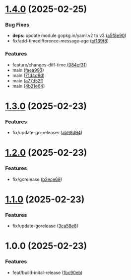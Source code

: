 # [1.4.0](https://github.com/stuttgart-things/homerun-chaos-catcher/compare/v1.3.0...v1.4.0) (2025-02-25)


### Bug Fixes

* **deps:** update module gopkg.in/yaml.v2 to v3 ([a5f8e90](https://github.com/stuttgart-things/homerun-chaos-catcher/commit/a5f8e907f856fb852c8ad745739d4f6148dc5e21))
* fix/add-timedifference-message-age ([ef169f8](https://github.com/stuttgart-things/homerun-chaos-catcher/commit/ef169f86dfc9d7d1fe519b591f089ab5c0dadfb7))


### Features

* feature/changes-diff-time ([084cf31](https://github.com/stuttgart-things/homerun-chaos-catcher/commit/084cf31eafb64e23e7d9bdd357f94f7a7538dcc5))
* main ([faea993](https://github.com/stuttgart-things/homerun-chaos-catcher/commit/faea993be5beb94a9dd098577408774450eef090))
* main ([71d4d8d](https://github.com/stuttgart-things/homerun-chaos-catcher/commit/71d4d8d2c53a6650e2331a379265048e1f489564))
* main ([a77d52f](https://github.com/stuttgart-things/homerun-chaos-catcher/commit/a77d52f209b0ad886a8f81bdbd8061fb0e454111))
* main ([4b21e64](https://github.com/stuttgart-things/homerun-chaos-catcher/commit/4b21e648b9a0f0a3dde2c4ee13d8dd04c46b9e6f))

# [1.3.0](https://github.com/stuttgart-things/homerun-chaos-catcher/compare/v1.2.0...v1.3.0) (2025-02-23)


### Features

* fix/update-go-releaser ([ab98d94](https://github.com/stuttgart-things/homerun-chaos-catcher/commit/ab98d942ee4e8d5f2b70208325ae55144504e807))

# [1.2.0](https://github.com/stuttgart-things/homerun-chaos-catcher/compare/v1.1.0...v1.2.0) (2025-02-23)


### Features

* fix/gorelease ([b2ece69](https://github.com/stuttgart-things/homerun-chaos-catcher/commit/b2ece69706d06f725624a5ea8c39402db3994569))

# [1.1.0](https://github.com/stuttgart-things/homerun-chaos-catcher/compare/v1.0.0...v1.1.0) (2025-02-23)


### Features

* fix/update-gorelease ([3ca58e8](https://github.com/stuttgart-things/homerun-chaos-catcher/commit/3ca58e864af1421e7de54a4a5e43dbf4bff57755))

# 1.0.0 (2025-02-23)


### Features

* feat/build-inital-release ([1bc90eb](https://github.com/stuttgart-things/homerun-chaos-catcher/commit/1bc90ebfef6173352599c7bcc207ee47ef75b2be))
